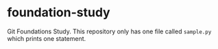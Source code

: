 # foundation-study
Git Foundations Study. This repository only has one file called <code>sample.py</code> which prints one statement.
